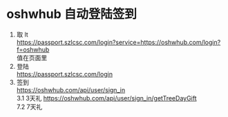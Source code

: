 # oshwhub 自动登陆签到

1. 取 lt  
   https://passport.szlcsc.com/login?service=https://oshwhub.com/login?f=oshwhub  
    值在页面里
2. 登陆  
   https://passport.szlcsc.com/login
3. 签到  
   https://oshwhub.com/api/user/sign_in  
3.1 3天礼
    https://oshwhub.com/api/user/sign_in/getTreeDayGift  
7.2 7天礼  
